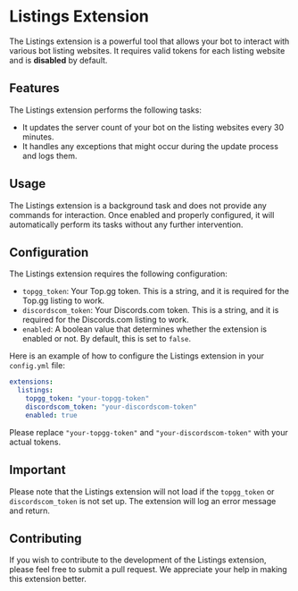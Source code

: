 # Listings Extension

The Listings extension is a powerful tool that allows your bot to interact with various
bot listing websites. It requires valid tokens for each listing website and is
**disabled** by default.

## Features

The Listings extension performs the following tasks:

- It updates the server count of your bot on the listing websites every 30 minutes.
- It handles any exceptions that might occur during the update process and logs them.

## Usage

The Listings extension is a background task and does not provide any commands for
interaction. Once enabled and properly configured, it will automatically perform its
tasks without any further intervention.

## Configuration

The Listings extension requires the following configuration:

- `topgg_token`: Your Top.gg token. This is a string, and it is required for the Top.gg
  listing to work.
- `discordscom_token`: Your Discords.com token. This is a string, and it is required for
  the Discords.com listing to work.
- `enabled`: A boolean value that determines whether the extension is enabled or not. By
  default, this is set to `false`.

Here is an example of how to configure the Listings extension in your `config.yml` file:

```yaml
extensions:
  listings:
    topgg_token: "your-topgg-token"
    discordscom_token: "your-discordscom-token"
    enabled: true
```

Please replace `"your-topgg-token"` and `"your-discordscom-token"` with your actual
tokens.

## Important

Please note that the Listings extension will not load if the `topgg_token` or
`discordscom_token` is not set up. The extension will log an error message and return.

## Contributing

If you wish to contribute to the development of the Listings extension, please feel free
to submit a pull request. We appreciate your help in making this extension better.
